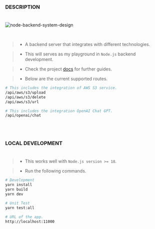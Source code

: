 ### DESCRIPTION
#

![node-backend-system-design](https://github.com/kentlouisetonino/node-backend/assets/69438999/4b08b84c-363b-4271-82b4-04c3cf29dddc)

<br />

> - A backend server that integrates with different technologies.

> - This will serves as my playground in `Node.js` backend development.

> - Check the project [docs](https://github.com/kentlouisetonino/node-backend/tree/develop/docs) for further guides.

> - Below are the current supported routes.

```bash
# This includes the integration of AWS S3 service.
/api/aws/s3/upload
/api/aws/s3/delete
/api/aws/s3/url

# This includes the integration OpenAI Chat GPT.
/api/openai/chat
```

<br />
<br />



### LOCAL DEVELOPMENT
#
> - This works well with `Node.js version >= 18`.

> - Run the following commands.

```bash
# Development
yarn install
yarn build
yarn dev

# Unit Test
yarn test:all

# URL of the app.
http://localhost:11000
```
